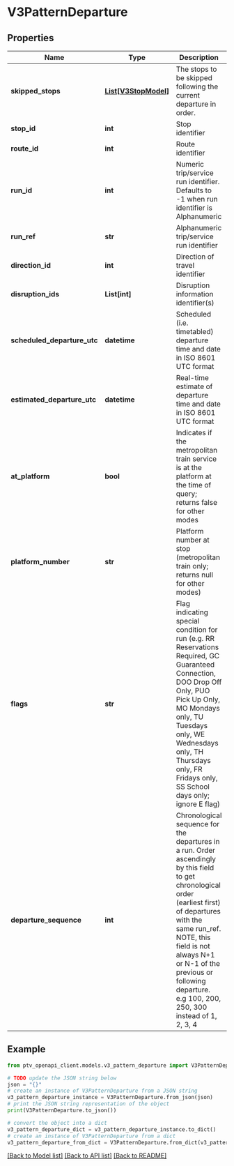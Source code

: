 # V3PatternDeparture


## Properties

Name | Type | Description | Notes
------------ | ------------- | ------------- | -------------
**skipped_stops** | [**List[V3StopModel]**](V3StopModel.md) | The stops to be skipped following the current departure in order. | [optional] 
**stop_id** | **int** | Stop identifier | [optional] 
**route_id** | **int** | Route identifier | [optional] 
**run_id** | **int** | Numeric trip/service run identifier. Defaults to -1 when run identifier is Alphanumeric | [optional] [readonly] 
**run_ref** | **str** | Alphanumeric trip/service run identifier | [optional] 
**direction_id** | **int** | Direction of travel identifier | [optional] 
**disruption_ids** | **List[int]** | Disruption information identifier(s) | [optional] 
**scheduled_departure_utc** | **datetime** | Scheduled (i.e. timetabled) departure time and date in ISO 8601 UTC format | [optional] 
**estimated_departure_utc** | **datetime** | Real-time estimate of departure time and date in ISO 8601 UTC format | [optional] 
**at_platform** | **bool** | Indicates if the metropolitan train service is at the platform at the time of query; returns false for other modes | [optional] 
**platform_number** | **str** | Platform number at stop (metropolitan train only; returns null for other modes) | [optional] 
**flags** | **str** | Flag indicating special condition for run (e.g. RR Reservations Required, GC Guaranteed Connection, DOO Drop Off Only, PUO Pick Up Only, MO Mondays only, TU Tuesdays only, WE Wednesdays only, TH Thursdays only, FR Fridays only, SS School days only; ignore E flag) | [optional] 
**departure_sequence** | **int** | Chronological sequence for the departures in a run. Order ascendingly by this field to get chronological order (earliest first) of departures with the same run_ref. NOTE, this field is not always N+1 or N-1 of the previous or following departure. e.g 100, 200, 250, 300 instead of 1, 2, 3, 4 | [optional] 

## Example

```python
from ptv_openapi_client.models.v3_pattern_departure import V3PatternDeparture

# TODO update the JSON string below
json = "{}"
# create an instance of V3PatternDeparture from a JSON string
v3_pattern_departure_instance = V3PatternDeparture.from_json(json)
# print the JSON string representation of the object
print(V3PatternDeparture.to_json())

# convert the object into a dict
v3_pattern_departure_dict = v3_pattern_departure_instance.to_dict()
# create an instance of V3PatternDeparture from a dict
v3_pattern_departure_from_dict = V3PatternDeparture.from_dict(v3_pattern_departure_dict)
```
[[Back to Model list]](../README.md#documentation-for-models) [[Back to API list]](../README.md#documentation-for-api-endpoints) [[Back to README]](../README.md)


